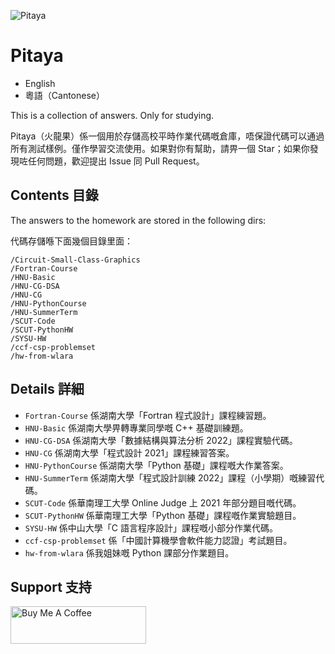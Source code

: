 ![Pitaya](https://socialify.git.ci/CongJyu/Pitaya/image?description=1&font=Bitter&forks=1&issues=1&language=1&name=1&owner=1&pulls=1&stargazers=1&theme=Light)

# Pitaya

- English
- 粵語（Cantonese）

This is a collection of answers. Only for studying.

Pitaya（火龍果）係一個用於存儲高校平時作業代碼嘅倉庫，唔保證代碼可以通過所有測試樣例。僅作學習交流使用。如果對你有幫助，請畀一個 Star；如果你發現咗任何問題，歡迎提出 Issue 同 Pull Request。

## Contents 目錄

The answers to the homework are stored in the following dirs:

代碼存儲喺下面幾個目錄里面：

```shell
/Circuit-Small-Class-Graphics
/Fortran-Course
/HNU-Basic
/HNU-CG-DSA
/HNU-CG
/HNU-PythonCourse
/HNU-SummerTerm
/SCUT-Code
/SCUT-PythonHW
/SYSU-HW
/ccf-csp-problemset
/hw-from-wlara
```

## Details 詳細

- `Fortran-Course` 係湖南大學「Fortran 程式設計」課程練習題。
- `HNU-Basic` 係湖南大學畀轉專業同學嘅 C++ 基礎訓練題。
- `HNU-CG-DSA` 係湖南大學「數據結構與算法分析 2022」課程實驗代碼。
- `HNU-CG` 係湖南大學「程式設計 2021」課程練習答案。
- `HNU-PythonCourse` 係湖南大學「Python 基礎」課程嘅大作業答案。
- `HNU-SummerTerm` 係湖南大學「程式設計訓練 2022」課程（小學期）嘅練習代碼。
- `SCUT-Code` 係華南理工大學 Online Judge 上 2021 年部分題目嘅代碼。
- `SCUT-PythonHW` 係華南理工大學「Python 基礎」課程嘅作業實驗題目。
- `SYSU-HW` 係中山大學「C 語言程序設計」課程嘅小部分作業代碼。
- `ccf-csp-problemset` 係「中國計算機學會軟件能力認證」考試題目。
- `hw-from-wlara` 係我姐妹嘅 Python 課部分作業題目。

## Support 支持

<a href="https://www.buymeacoffee.com/rainchen" target="_blank"><img src="https://cdn.buymeacoffee.com/buttons/v2/default-yellow.png" alt="Buy Me A Coffee" style="height: 60px !important;width: 217px !important;" ></a>
